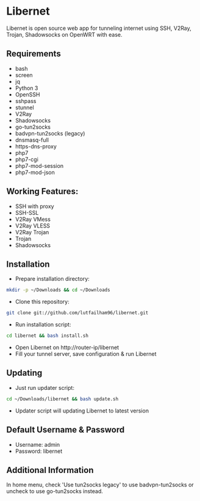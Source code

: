# Libernet
Libernet is open source web app for tunneling internet using SSH, V2Ray, Trojan, Shadowsocks on OpenWRT with ease.

## Requirements
- bash
- screen
- jq
- Python 3
- OpenSSH
- sshpass
- stunnel
- V2Ray
- Shadowsocks
- go-tun2socks
- badvpn-tun2socks (legacy)
- dnsmasq-full
- https-dns-proxy
- php7
- php7-cgi
- php7-mod-session
- php7-mod-json

## Working Features:
- SSH with proxy
- SSH-SSL
- V2Ray VMess
- V2Ray VLESS
- V2Ray Trojan
- Trojan
- Shadowsocks

## Installation
- Prepare installation directory: 
```sh
mkdir -p ~/Downloads && cd ~/Downloads
```
- Clone this repository: 
```sh
git clone git://github.com/lutfailham96/libernet.git
```
- Run installation script:
```sh
cd libernet && bash install.sh
```
- Open Libernet on http://router-ip/libernet
- Fill your tunnel server, save configuration & run Libernet

## Updating
- Just run updater script: 
```sh
cd ~/Downloads/libernet && bash update.sh
```
- Updater script will updating Libernet to latest version

## Default Username & Password
- Username: admin
- Password: libernet

## Additional Information
In home menu, check 'Use tun2socks legacy' to use badvpn-tun2socks or uncheck to use go-tun2socks instead.
